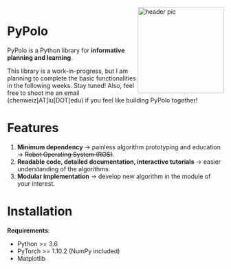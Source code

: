 <img src="https://raw.githubusercontent.com/Weizhe-Chen/pypolo/main/logo.svg" align="right" width="200" alt="header pic"/>

# PyPolo
PyPolo is a Python library for **informative planning and learning**.

This library is a work-in-progress, but I am planning to complete the basic functionalities in the following weeks. Stay tuned! Also, feel free to shoot me an email (chenweiz[AT]iu[DOT]edu) if you feel like building  PyPolo together!

# Features
1. **Minimum dependency** &rarr; painless algorithm prototyping and education &rarr; ~~Robot Operating System (ROS)~~.
2. **Readable code, detailed documentation, interactive tutorials** &rarr; easier understanding of the algorithms.
3. **Modular implementation** &rarr; develop new algorithm in the module of your interest.

# Installation
**Requirements**:

* Python >= 3.6 
* PyTorch >= 1.10.2 (NumPy included)
* Matplotlib
